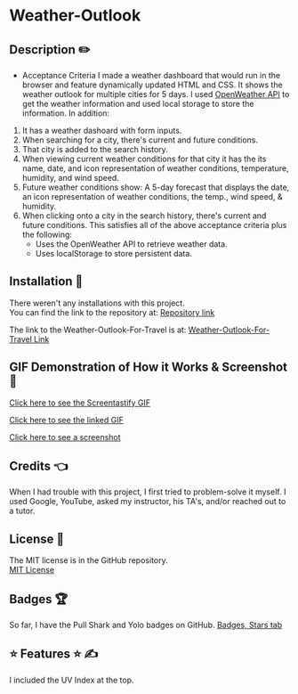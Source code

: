 # Weather-Outlook
## Description ✏️

- Acceptance Criteria
I made a weather dashboard that would run in the browser and feature dynamically updated HTML and CSS.  It shows the weather outlook for multiple cities for 5 days.  I used [OpenWeather API](https://openweathermap.org/api) to get the weather information and used local storage to store the information. In addition:

1) It has a weather dashoard with form inputs.
2) When searching for a city, there's current and future conditions.
3) That city is added to the search history.
4) When viewing current weather conditions for that city it has the its name, date, 
   and icon representation of weather conditions, temperature, humidity, and wind speed.
5) Future weather conditions show: A 5-day forecast that displays the date, 
   an icon representation of weather conditions, the temp., wind speed, & humidity.
6) When clicking onto a city in the search history, there's current and future conditions.
   This satisfies all of the above acceptance criteria plus the following:
   * Uses the OpenWeather API to retrieve weather data.
   * Uses localStorage to store persistent data.

## Installation 🔑

There weren't any installations with this project.  
You can find the link to the repository at:
[Repository link](https://github.com/123sites/Weather-Outlook-For-Travel.git)

The link to the Weather-Outlook-For-Travel is at:
[Weather-Outlook-For-Travel Link](https://123sites.github.io/Weather-Outlook-For-Travel/)

## GIF Demonstration of How it Works & Screenshot 🎯

[Click here to see the Screentastify GIF](https://watch.screencastify.com/v/k5x95qksA9JoYDz6EF9p)

[Click here to see the linked GIF](./assets/images/Weather%20Outlook.gif)

[Click here to see a screenshot](./assets/images/Weather-Outlook.png)



## Credits 👈

When I had trouble with this project, I first tried to problem-solve it myself.  I used Google, YouTube, asked my instructor, his TA's, and/or reached out to a tutor.  

## License 📝

The MIT license is in the GitHub repository.  
[MIT License](https://github.com/123sites/For-Travel/blob/main/LICENSE)

## Badges 🏆

So far, I have the Pull Shark and Yolo badges on GitHub.
[Badges, Stars tab](https://github.com/123sites?tab=stars)

## ⭐ Features ⭐ ✍

I included the UV Index at the top.
